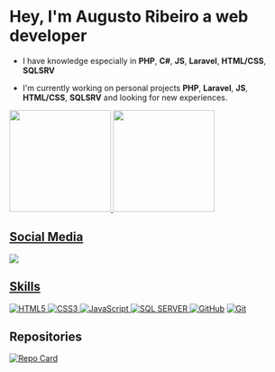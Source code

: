 # Hey, I'm Augusto Ribeiro a web developer
- I have knowledge especially in <strong>PHP</strong>, <strong>C#</strong>, <strong>JS</strong>, <strong>Laravel</strong>, <strong>HTML/CSS</strong>, <strong>SQLSRV</strong>

- I'm currently working on personal projects <strong>PHP</strong>, <strong>Laravel</strong>, <strong>JS</strong>, <strong>HTML/CSS</strong>, <strong>SQLSRV</strong>
  and looking for new experiences.
  
<div class="d-flex">
<a href="https://github.com/augustorib"/>
<img height="180em" src="https://github-readme-stats.vercel.app/api?username=augustorib&show_owner=true&show_icons=true&theme=github_dark&include_all_commits=true&count_private=true"/>
<img height="180em" src="https://github-readme-stats.vercel.app/api/top-langs/?username=augustorib&layout=compact&langs_count=16&theme=github_dark"/>
</div>

## Social Media
<div>
  <a href="https://www.linkedin.com/in/augusto-ribeiro-9797121b2/" target="_blank" rel="noopener" ><img src="https://img.shields.io/badge/LinkedIn-0077B5?style=for-    the-badge&logo=linkedin&logoColor=white%22%3E"</a>
</div>

## Skills
![HTML5](https://img.shields.io/badge/HTML5-000?style=for-the-badge&logo=html5)
![CSS3](https://img.shields.io/badge/CSS3-000?style=for-the-badge&logo=css3&logoColor=264CE4)
![JavaScript](https://img.shields.io/badge/JavaScript-000?style=for-the-badge&logo=javascript)
![SQL SERVER](https://img.shields.io/badge/JavaScript-000?style=for-the-badge&logo=sqlserver)
[![GitHub](https://img.shields.io/badge/GitHub-000?style=for-the-badge&logo=github&logoColor=30A3DC)](https://docs.github.com/)
[![Git](https://img.shields.io/badge/Git-000?style=for-the-badge&logo=git&logoColor=E94D5F)](https://git-scm.com/doc) 


## Repositories
[![Repo Card](https://github-readme-stats.vercel.app/api/pin/?username=augustorib&repo=DIO_CarrefourWebDeveloper2022&bg_color=000&border_color=30A3DC&show_icons=true&icon_color=30A3DC&title_color=E94D5F&text_color=FFF)](https://github.com/augustorib/DIO_CarrefourWebDeveloper2022)

